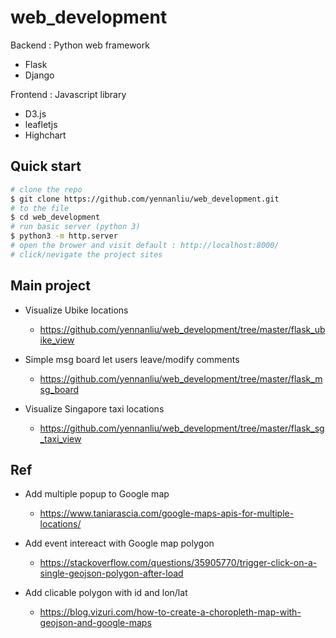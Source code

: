 # web_development


Backend : Python web framework 
- Flask
- Django

Frontend : Javascript library
- D3.js
- leafletjs
- Highchart


## Quick start

```bash
# clone the repo
$ git clone https://github.com/yennanliu/web_development.git
# to the file
$ cd web_development
# run basic server (python 3)
$ python3 -m http.server
# open the brower and visit default : http://localhost:8000/
# click/nevigate the project sites

```


## Main project 


- Visualize Ubike locations 
	- https://github.com/yennanliu/web_development/tree/master/flask_ubike_view

- Simple msg board let users leave/modify comments 
	- https://github.com/yennanliu/web_development/tree/master/flask_msg_board

- Visualize Singapore taxi locations 
	- https://github.com/yennanliu/web_development/tree/master/flask_sg_taxi_view



## Ref 

- Add multiple popup to Google map 
	- https://www.taniarascia.com/google-maps-apis-for-multiple-locations/

- Add event intereact with Google map polygon 
	- https://stackoverflow.com/questions/35905770/trigger-click-on-a-single-geojson-polygon-after-load


- Add clicable polygon with id and lon/lat 
	- https://blog.vizuri.com/how-to-create-a-choropleth-map-with-geojson-and-google-maps







